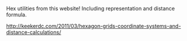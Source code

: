 Hex utilities from this website! Including representation and distance formula.

http://keekerdc.com/2011/03/hexagon-grids-coordinate-systems-and-distance-calculations/